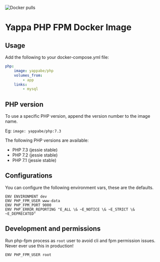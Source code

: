 ![Docker pulls](https://img.shields.io/docker/pulls/yappabe/php.svg?style=flat)
# Yappa PHP FPM Docker Image

## Usage

Add the following to your docker-compose.yml file:

```YAML
php:
    image: yappabe/php
    volumes_from:
        - app
    links:
        - mysql
```

## PHP version

To use a specific PHP version, append the version number to the image name.

Eg: `image: yappabe/php:7.3`

The following PHP versions are available:

* PHP 7.3 (jessie stable)
* PHP 7.2 (jessie stable)
* PHP 7.1 (jessie stable)

## Configurations

You can configure the following environment vars, these are the defaults.

```
ENV ENVIRONMENT dev
ENV PHP_FPM_USER www-data
ENV PHP_FPM_PORT 9000
ENV PHP_ERROR_REPORTING "E_ALL \& ~E_NOTICE \& ~E_STRICT \& ~E_DEPRECATED"
```

## Development and permissions

Run php-fpm process as `root` user to avoid cli and fpm permission issues.
Never ever use this in production!

```
ENV PHP_FPM_USER root
```


